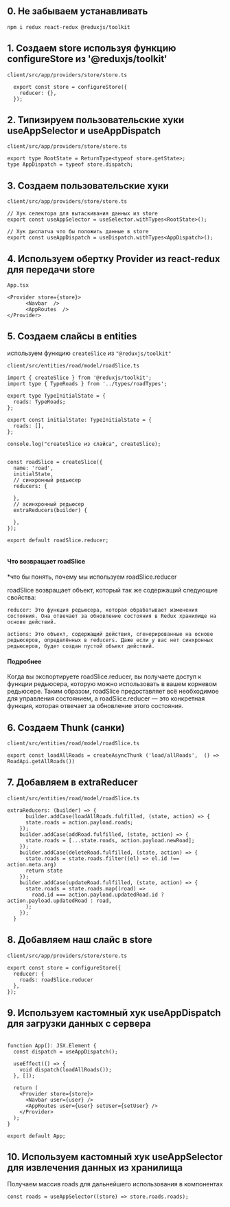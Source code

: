 ## 0. Не забываем устанавливать

```npm i redux react-redux @reduxjs/toolkit```

## 1. Создаем store используя функцию configureStore из '@reduxjs/toolkit'

```
client/src/app/providers/store/store.ts

  export const store = configureStore({
    reducer: {},
  });
```

## 2. Типизируем пользовательские хуки useAppSelector и useAppDispatch

```
client/src/app/providers/store/store.ts

export type RootState = ReturnType<typeof store.getState>;
type AppDispatch = typeof store.dispatch;
```

## 3. Создаем пользовательские хуки
```
client/src/app/providers/store/store.ts

// Хук селектора для вытаскивания данных из store
export const useAppSelector = useSelector.withTypes<RootState>();

// Хук диспатча что бы положить данные в store
export const useAppDispatch = useDispatch.withTypes<AppDispatch>();
```
## 4. Используем обертку Provider из react-redux для передачи store
```
App.tsx

<Provider store={store}>
      <Navbar  />
      <AppRoutes  />
</Provider>
```
## 5. Создаем слайсы в entities

используем функцию ```createSlice``` из ```"@reduxjs/toolkit"```
```
client/src/entities/road/model/roadSlice.ts

import { createSlice } from '@reduxjs/toolkit';
import type { TypeRoads } from '../types/roadTypes';

export type TypeInitialState = {
  roads: TypeRoads;
};

export const initialState: TypeInitialState = {
  roads: [],
};

console.log("createSlice из слайса", createSlice);


const roadSlice = createSlice({
  name: 'road',
  initialState,
  // синхронный редьюсер
  reducers: {
      
  },
  // асинхронный редьюсер
  extraReducers(builder) {
      
  },
});

export default roadSlice.reducer;


```

#### Что возвращает roadSlice
*что бы понять, почему мы используем roadSlice.reducer

roadSlice возвращает объект, который так же содержащий следующие свойства:

```
reducer: Это функция редьюсера, которая обрабатывает изменения состояния. Она отвечает за обновление состояния в Redux хранилище на основе действий.

actions: Это объект, содержащий действия, сгенерированные на основе редьюсеров, определённых в reducers. Даже если у вас нет синхронных редьюсеров, будет создан пустой объект действий.
```


#### Подробнее
Когда вы экспортируете roadSlice.reducer, вы получаете доступ к функции редьюсера, которую можно использовать в вашем корневом редьюсере. 
Таким образом, roadSlice предоставляет всё необходимое для управления состоянием, а roadSlice.reducer — это конкретная функция, которая отвечает за обновление этого состояния.



## 6. Создаем Thunk (санки)

```
client/src/entities/road/model/roadSlice.ts

export const loadAllRoads = createAsyncThunk ('load/allRoads',  () => RoadApi.getAllRoads())
````
## 7. Добавляем в extraReducer

```
client/src/entities/road/model/roadSlice.ts

extraReducers: (builder) => {
      builder.addCase(loadAllRoads.fulfilled, (state, action) => {
      state.roads = action.payload.roads;
    });
    builder.addCase(addRoad.fulfilled, (state, action) => {
      state.roads = [...state.roads, action.payload.newRoad];
    });
    builder.addCase(deleteRoad.fulfilled, (state, action) => {
      state.roads = state.roads.filter((el) => el.id !== action.meta.arg)
      return state
    });
    builder.addCase(updateRoad.fulfilled, (state, action) => {
      state.roads = state.roads.map((road) =>
        road.id === action.payload.updatedRoad.id ? action.payload.updatedRoad : road,
      );
    });
  }
```
## 8. Добавляем наш слайс в store

```
client/src/app/providers/store/store.ts

export const store = configureStore({
  reducer: {
    roads: roadSlice.reducer
  },
});
```

## 9. Используем кастомный хук useAppDispatch для загрузки данных с сервера

```

function App(): JSX.Element {
  const dispatch = useAppDispatch();

  useEffect(() => {
    void dispatch(loadAllRoads());
  }, []);

  return (
    <Provider store={store}>
      <Navbar user={user} />
      <AppRoutes user={user} setUser={setUser} />
    </Provider>
  );
}

export default App;
```

## 10. Используем кастомный хук useAppSelector для извлечения данных из хранилища

Получаем массив roads для дальнейшего использования в компонентах

```
const roads = useAppSelector((store) => store.roads.roads);
```







